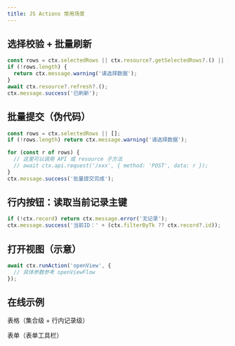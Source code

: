 ```yaml
---
title: JS Actions 常用场景
---
```



## 选择校验 + 批量刷新

```js
const rows = ctx.selectedRows || ctx.resource?.getSelectedRows?.() || [];
if (!rows.length) {
  return ctx.message.warning('请选择数据');
}
await ctx.resource?.refresh?.();
ctx.message.success('已刷新');
```

## 批量提交（伪代码）

```js
const rows = ctx.selectedRows || [];
if (!rows.length) return ctx.message.warning('请选择数据');

for (const r of rows) {
  // 这里可以调用 API 或 resource 子方法
  // await ctx.api.request('/xxx', { method: 'POST', data: r });
}
ctx.message.success('批量提交完成');
```

## 行内按钮：读取当前记录主键

```js
if (!ctx.record) return ctx.message.error('无记录');
ctx.message.success('当前ID：' + (ctx.filterByTk ?? ctx.record?.id));
```

## 打开视图（示意）

```js
await ctx.runAction('openView', {
  // 具体参数参考 openViewFlow
});
```

## 在线示例

表格（集合级 + 行内记录级）

<code src="./demos/table-collection-js-action.tsx"></code>
<code src="./demos/details-record-js-action.tsx"></code>

表单（表单工具栏）

<code src="./demos/form-js-action.tsx"></code>
